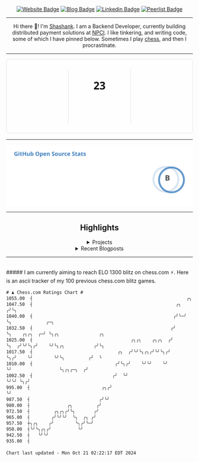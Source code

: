 <div align="center"><p><a href="https://ssnk.in"><img src="https://img.shields.io/badge/-Website-3B7EBF?style=for-the-badge&amp;logo=amp&amp;logoColor=white" alt="Website Badge"></a> <a href="https://hashnode.ssnk.in"><img src="https://img.shields.io/badge/-Blog-3B7EBF?style=for-the-badge&amp;logo=Hashnode&amp;logoColor=white" alt="Blog Badge"></a> <a href="https://linkedin.com/in/shashank-priyadarshi"><img src="https://img.shields.io/badge/-LinkedIn-3B7EBF?style=for-the-badge&amp;logo=Linkedin&amp;logoColor=white" alt="Linkedin Badge"></a> <a href="https://peerlist.io/shasha"><img src="https://img.shields.io/badge/-PeerList-3B7EBF?style=for-the-badge&amp;logo=Peerlist&amp;logoColor=white" alt="Peerlist Badge"/></a></p><hr><p>Hi there 👋! I'm <a href="https://ssnk.in">Shashank</a>. I am a Backend Developer, currently building distributed payment solutions at <a href="https://npci.org.in">NPCI</a>. I like tinkering, and writing code, some of which I have pinned below. Sometimes I play <a href="https://www.chess.com/member/ttefabob">chess</a>, and then I procrastinate.</p><hr><p><img src="./assets/images/streak_stats.svg"/></p><hr><p><img src="./assets/images/open_source_stats.svg"/></p><hr><h2>Highlights</h2><details><summary>Projects</summary><br /><ul><li><a href="https://github.com/shashank-priyadarshi/utils" target="_blank" rel="noopener noreferrer">utils</a> Last Updated : 2024-10-21</li><li><a href="https://github.com/shashank-priyadarshi/dice" target="_blank" rel="noopener noreferrer">dice</a> Last Updated : 2024-10-20</li><li><a href="https://github.com/shashank-priyadarshi/upgraded-disco" target="_blank" rel="noopener noreferrer">upgraded-disco</a> Last Updated : 2024-10-18</li><li><a href="https://github.com/shashank-priyadarshi/inflict" target="_blank" rel="noopener noreferrer">inflict</a> Last Updated : 2024-10-18</li><li><a href="https://github.com/shashank-priyadarshi/hyperledger-fabric-asset-management" target="_blank" rel="noopener noreferrer">hyperledger-fabric-asset-management</a> Last Updated : 2024-10-18</li></ul></details><details><summary>Recent Blogposts</summary><br /><ul><li><a href="https://hashnode.ssnk.in/traffic-light-simulator-in-angular-2023" target="_blank" rel="noopener noreferrer">Traffic Light Simulator in Angular</a> Published : 2023-09-16</li><li><a href="https://hashnode.ssnk.in/oop-in-go-interfaces" target="_blank" rel="noopener noreferrer">OOP in Go: Interfaces</a> Published : 2023-03-04</li><li><a href="https://hashnode.ssnk.in/oop-in-go-structs" target="_blank" rel="noopener noreferrer">OOP in Go: Structs</a> Published : 2023-02-24</li></ul></details><hr></div></br>##### I am currently aiming to reach ELO 1300 blitz on chess.com ⚡. Here is an ascii tracker of my 100 previous chess.com blitz games.
  
  
  ```
# ♟︎ Chess.com Ratings Chart #
 1055.00  ┤                                                          ╭╮
 1047.50  ┤                                                      ╭╮ ╭╯╰╮
 1040.00  ┤                                                     ╭╯╰─╯  ╰╮             ╭─╮
 1032.50  ┤                                                    ╭╯       ╰╮    ╭╮╭╮  ╭─╯ ╰╮╭╮               ╭╮
 1025.00  ┤                                     ╭╮╭╮    ╭╮╭╮  ╭╯         ╰╮  ╭╯╰╯╰╮╭╯    ╰╯╰╮╭╮           ╭╯╰╮
 1017.50  ┤                                ╭╮  ╭╯╰╯╰╮╭╮╭╯╰╯╰╮╭╯           ╰╮╭╯    ╰╯        ╰╯╰╮         ╭╯  ╰
 1010.00  ┤                               ╭╯╰╮╭╯    ╰╯╰╯    ╰╯             ╰╯                  ╰╮╭╮╭─╮  ╭╯
 1002.50  ┤                              ╭╯  ╰╯                                                 ╰╯╰╯ ╰╮╭╯
  995.00  ┤                           ╭╮╭╯                                                            ╰╯
  987.50  ┤                          ╭╯╰╯
  980.00  ┤              ╭╮         ╭╯
  972.50  ┤         ╭╮╭╮╭╯╰╮       ╭╯
  965.00  ┤        ╭╯╰╯╰╯  ╰╮  ╭╮ ╭╯
  957.50  ┼╮╭╮    ╭╯        ╰╮╭╯╰─╯
  950.00  ┤╰╯╰╮╭╮╭╯          ╰╯
  942.50  ┤   ╰╯╰╯
  935.00  ┤

Chart last updated - Mon Oct 21 02:22:17 EDT 2024  
  ```
  
